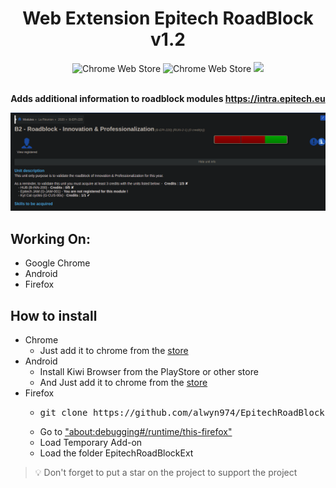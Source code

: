 <div align="center">
    <h1>Web Extension Epitech RoadBlock v1.2</h1>

![Chrome Web Store](https://img.shields.io/chrome-web-store/stars/foapohjmcdnoijommffjdbefjpakplej?label=Chrome%20Stars&logo=brightgreen&style=for-the-badge)
![Chrome Web Store](https://img.shields.io/chrome-web-store/users/foapohjmcdnoijommffjdbefjpakplej?color=brightgreen&label=Chrome%20Downloads&style=for-the-badge)
[![](https://img.shields.io/badge/License-GPL--3.0-brightgreen.svg?style=for-the-badge)](https://github.com/alwyn974/EpitechRoadBlockExt/blob/main/LICENSE)

<br><strong> Adds additional information to roadblock modules https://intra.epitech.eu </strong></p>

<img src="example.png"></img>

</div>

## Working On:

- Google Chrome
- Android
- Firefox

## How to install
<ul>
	<li>
        Chrome
        <ul>
            <li>Just add it to chrome from the <a href="https://chrome.google.com/webstore/detail/epitech-roadblock/foapohjmcdnoijommffjdbefjpakplej/related?hl=fr">store</a></li>
        </ul>
    </li>
	<li>Android
		<ul>
			<li> Install Kiwi Browser from the PlayStore or other store</li>
			<li> And Just add it to chrome from the <a href="https://chrome.google.com/webstore/detail/epitech-roadblock/foapohjmcdnoijommffjdbefjpakplej/related?hl=fr">store</a></li>
		</ul>
	</li>
    <li>Firefox
		<ul>
            <li><pre>git clone https://github.com/alwyn974/EpitechRoadBlockExt.git</pre></li>
			<li> Go to <a href="about:debugging#/runtime/this-firefox">"about:debugging#/runtime/this-firefox"</a> </li>
			<li> Load Temporary Add-on</li>
            <li> Load the folder EpitechRoadBlockExt</li>
		</ul>
	</li>
</ul>

> :bulb: Don't forget to put a star on the project to support the project
